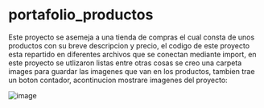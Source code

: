 # portafolio_productos
Este proyecto se asemeja a una tienda de compras el cual consta de unos productos con su breve descripcion y precio, el codigo de este proyecto esta repartido en diferentes archivos que se conectan mediante import, en este proyecto se utlizaron listas entre otras cosas se creo una carpeta images para guardar las imagenes que van en los productos, tambien trae un boton contador, acontinucion mostrare imagenes del proyecto:

![image](https://user-images.githubusercontent.com/110652225/208942001-337c11de-d8fc-425c-9252-179bab26821b.png)


